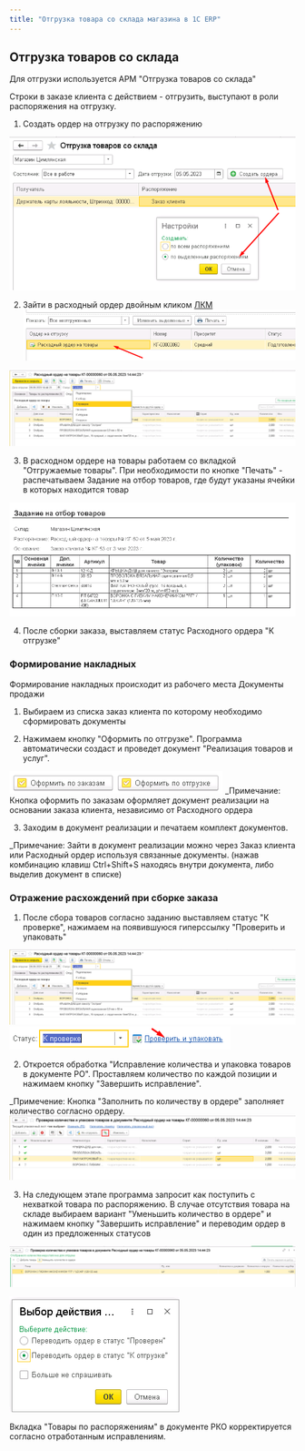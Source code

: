 ```yaml
---
title: "Отгрузка товара со склада магазина в 1C ERP"
---
```


## Отгрузка товаров со склада

Для отгрузки используется АРМ "Отгрузка товаров со склада"

Строки в заказе клиента с действием - отгрузить, выступают в роли распоряжения на отгрузку.

1. Создать ордер на отгрузку по распоряжению

![](ERP/_attach/Pasted%20image%2020230505144408.png)

2. Зайти в расходный ордер двойным кликом [ЛКМ](ERP/Управление%20продажами/Запчасти/ЛКМ.md)
![](ERP/_attach/Pasted%20image%2020230505144504.png)

![](ERP/_attach/Pasted%20image%2020230505150402.png)

3. В расходном ордере на товары работаем со вкладкой "Отгружаемые товары". При необходимости по кнопке "Печать" - распечатываем Задание на отбор товаров, где будут указаны ячейки в которых находится товар

![](ERP/_attach/Pasted%20image%2020230505151131.png)

4. После сборки заказа, выставляем статус Расходного ордера "К отгрузке"

### Формирование накладных

Формирование накладных происходит из рабочего места Документы продажи

1. Выбираем из списка заказ клиента по которому необходимо сформировать документы

2. Нажимаем кнопку "Оформить по отгрузке". Программа автоматически создаст и проведет документ "Реализация товаров и услуг".

![](ERP/_attach/Pasted%20image%2020230510081957.png)
_Примечание: Кнопка оформить по заказам оформляет документ реализации на основании заказа клиента, независимо от Расходного ордера

3. Заходим в документ реализации и печатаем комплект документов.

_Примечание: Зайти в документ реализации можно через Заказ клиента или Расходный ордер используя связанные документы. (нажав комбинацию клавиш Ctrl+Shift+S находясь внутри документа, либо выделив документ в списке)


### Отражение расхождений при сборке заказа

1. После сбора товаров согласно заданию выставляем статус "К проверке", нажимаем на появившуюся гиперссылку "Проверить и упаковать"

![](ERP/_attach/Pasted%20image%2020230505150402.png)
![](ERP/_attach/Pasted%20image%2020230505150456.png)

2. Откроется обработка "Исправление количества и упаковка товаров в документе РО". Проставляем количество по каждой позиции и нажимаем кнопку "Завершить исправление". 

_Примечение: Кнопка "Заполнить по количеству в ордере" заполняет количество согласно ордеру.  
![](ERP/_attach/Pasted%20image%2020230505150659.png)

3. На следующем этапе программа запросит как поступить с нехваткой товара по распоряжению. В случае отсутствия товара на складе выбираем вариант "Уменьшить количество в ордере" и нажимаем кнопку "Завершить исправление" и переводим ордер в один из предложенных статусов

![](ERP/_attach/Pasted%20image%2020230505150739.png)

![](ERP/_attach/Pasted%20image%2020230505150806.png)

Вкладка "Товары по распоряжениям" в документе РКО корректируется согласно отработанным исправлениям. 

